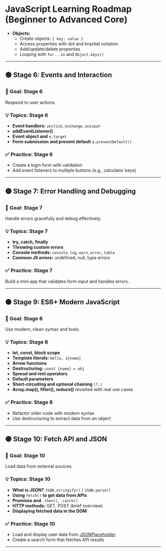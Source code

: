 
# JavaScript Learning Roadmap (Beginner to Advanced Core)

- **Objects:**
  - Create objects: `{ key: value }`
  - Access properties with dot and bracket notation
  - Add/update/delete properties
  - Looping with `for...in` and `Object.keys()`

---

## 🟢 Stage 6: Events and Interaction

### 📌 Goal: Stage 6

Respond to user actions.

### 💡 Topics: Stage 6

- **Event handlers:** `onclick`, `onchange`, `oninput`
- **addEventListener()**
- **Event object and** `e.target`
- **Form submission and prevent default** `e.preventDefault()`

### ✅ Practice: Stage 6

- Create a login form with validation
- Add event listeners to multiple buttons (e.g., calculator keys)

---

## 🟡 Stage 7: Error Handling and Debugging

### 📌 Goal: Stage 7

Handle errors gracefully and debug effectively.

### 💡 Topics: Stage 7

- **try, catch, finally**
- **Throwing custom errors**
- **Console methods:** `console.log`, `warn`, `error`, `table`
- **Common JS errors:** undefined, null, type errors

### ✅ Practice: Stage 7

Build a mini app that validates form input and handles errors.

---

## 🟠 Stage 9: ES6+ Modern JavaScript

### 📌 Goal: Stage 8

Use modern, clean syntax and tools.

### 💡 Topics: Stage 8

- **let, const, block scope**
- **Template literals:** `Hello, ${name}`
- **Arrow functions**
- **Destructuring:** `const {name} = obj`
- **Spread and rest operators**
- **Default parameters**
- **Short-circuiting and optional chaining** `(?.)`
- **Array.map(), filter(), reduce()** revisited with real use cases

### ✅ Practice: Stage 8

- Refactor older code with modern syntax
- Use destructuring to extract data from an object

---

## 🟣 Stage 10: Fetch API and JSON

### 📌 Goal: Stage 10

Load data from external sources.

### 💡 Topics: Stage 10

- **What is JSON?** `JSON.stringify()` / `JSON.parse()`
- **Using** `fetch()` **to get data from APIs**
- **Promises and** `.then()`, `.catch()`
- **HTTP methods:** GET, POST (brief overview)
- **Displaying fetched data in the DOM**

### ✅ Practice: Stage 10

- Load and display user data from [JSONPlaceholder](https://jsonplaceholder.typicode.com)
- Create a search form that fetches API results

---

